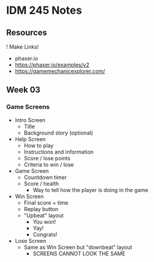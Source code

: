 # IDM 245 Notes

## Resources

! Make Links!

- phaser.io
- https://phaser.io/examples/v2
- https://gamemechanicexplorer.com/

## Week 03

### Game Screens

- Intro Screen
  - Title
  - Background story (optional)
- Help Screen
  - How to play
  - Instructions and information
  - Score / lose points
  - Criteria to win / lose
- Game Screen
  - Countdown timer
  - Score / health
    - Way to tell how the player is doing in the game
- Win Screen
  - Final score + time
  - Replay button
  - "Upbeat" layout
    - You won!
    - Yay!
    - Congrats!
- Lose Screen
  - Same as Win Screen but "downbeat" layout
    - SCREENS CANNOT LOOK THE SAME
